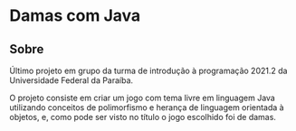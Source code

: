 # Damas com Java

## Sobre

Último projeto em grupo da turma de introdução à programação 2021.2 da Universidade Federal da Paraíba.

O projeto consiste em criar um jogo com tema livre em linguagem Java utilizando conceitos de polimorfismo e herança de linguagem orientada à objetos, e, como pode ser visto no título o jogo escolhido foi de damas.
